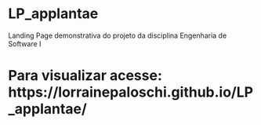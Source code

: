 # LP_applantae
Landing Page demonstrativa do projeto da disciplina Engenharia de Software I

<h1>Para visualizar acesse: https://lorrainepaloschi.github.io/LP_applantae/</h1>
